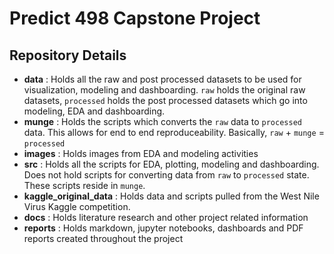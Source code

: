 # Predict 498 Capstone Project

## Repository Details

* **data** : Holds all the raw and post processed datasets to be used for visualization, modeling and dashboarding. `raw` holds the original raw datasets, `processed` holds the post processed datasets which go into modeling, EDA and dashboarding.
* **munge** : Holds the scripts which converts the `raw` data to `processed` data. This allows for end to end reproduceability. Basically, `raw` + `munge` = `processed`
* **images** : Holds images from EDA and modeling activities
* **src** : Holds all the scripts for EDA, plotting, modeling and dashboarding. Does not hold scripts for converting data from `raw` to `processed` state. These scripts reside in `munge`.
* **kaggle_original_data** : Holds data and scripts pulled from the West Nile Virus Kaggle competition.
* **docs** : Holds literature research and other project related information
* **reports** : Holds markdown, jupyter notebooks, dashboards and PDF reports created throughout the project
